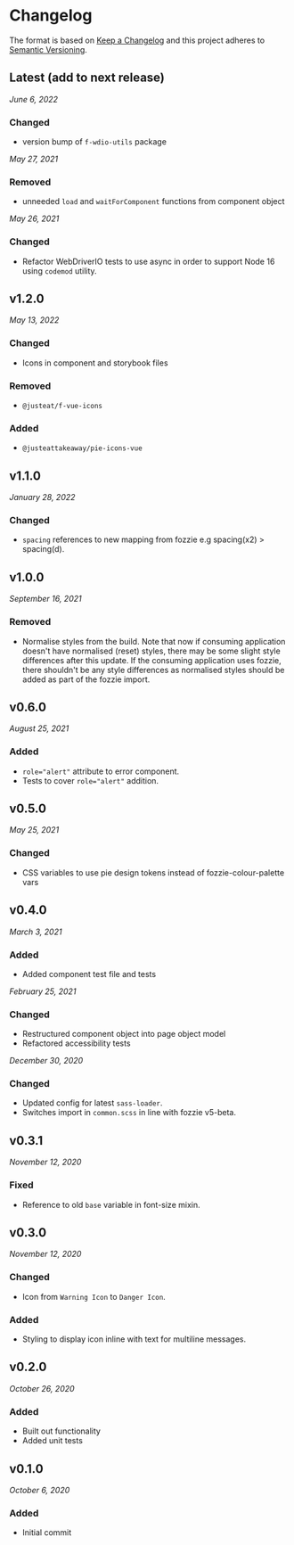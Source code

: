 # Changelog

The format is based on [Keep a Changelog](http://keepachangelog.com/en/1.0.0/)
and this project adheres to [Semantic Versioning](http://semver.org/spec/v2.0.0.html).

Latest (add to next release)
------------------------------
*June 6, 2022*

### Changed
- version bump of `f-wdio-utils` package

*May 27, 2021*

### Removed
- unneeded `load` and `waitForComponent` functions from component object

*May 26, 2021*

### Changed
- Refactor WebDriverIO tests to use async in order to support Node 16 using `codemod` utility.


v1.2.0
------------------------------
*May 13, 2022*

### Changed
- Icons in component and storybook files

### Removed
- `@justeat/f-vue-icons`

### Added
- `@justeattakeaway/pie-icons-vue`


v1.1.0
------------------------------
*January 28, 2022*

### Changed
- `spacing` references to new mapping from fozzie e.g spacing(x2) > spacing(d).


v1.0.0
------------------------------
*September 16, 2021*

### Removed
- Normalise styles from the build. Note that now if consuming application doesn't have normalised (reset) styles, there may be some slight style differences after this update. If the consuming application uses fozzie, there shouldn't be any style differences as normalised styles should be added as part of the fozzie import.


v0.6.0
------------------------------
*August 25, 2021*

### Added
- `role="alert"` attribute to error component.
- Tests to cover `role="alert"` addition.


v0.5.0
------------------------------
*May 25, 2021*

### Changed
- CSS variables to use pie design tokens instead of fozzie-colour-palette vars


v0.4.0
------------------------------
*March 3, 2021*

### Added
- Added component test file and tests

*February 25, 2021*

### Changed
- Restructured component object into page object model
- Refactored accessibility tests

*December 30, 2020*

### Changed
- Updated config for latest `sass-loader`.
- Switches import in `common.scss` in line with fozzie v5-beta.


v0.3.1
------------------------------
*November 12, 2020*

### Fixed
- Reference to old `base` variable in font-size mixin.


v0.3.0
------------------------------
*November 12, 2020*

### Changed
- Icon from `Warning Icon` to `Danger Icon`.

### Added
- Styling to display icon inline with text for multiline messages.


v0.2.0
------------------------------
*October 26, 2020*

### Added
- Built out functionality
- Added unit tests


v0.1.0
------------------------------
*October 6, 2020*

### Added
- Initial commit
